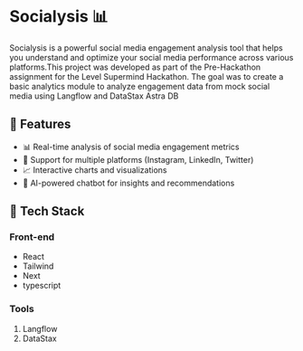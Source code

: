 # Socialysis 📊


Socialysis is a powerful social media engagement analysis tool that helps you understand and optimize your social media performance across various platforms.This project was developed as part of the Pre-Hackathon assignment for the Level Supermind Hackathon. The goal was to create a basic analytics module to analyze engagement data from mock social media using Langflow and DataStax Astra DB



## 🌟 Features

- 📊 Real-time analysis of social media engagement metrics
- 🔄 Support for multiple platforms (Instagram, LinkedIn, Twitter)
- 📈 Interactive charts and visualizations
- 🤖 AI-powered chatbot for insights and recommendations

## 🚀 Tech Stack

### Front-end

- React
- Tailwind
- Next
- typescript

### Tools

1. Langflow
2. DataStax
